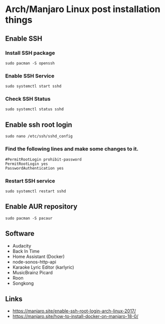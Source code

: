# Arch/Manjaro Linux post installation things

## Enable SSH

### Install SSH package

`sudo pacman -S openssh`

### Enable SSH Service

`sudo systemctl start sshd`

### Check SSH Status

`sudo systemctl status sshd`

## Enable ssh root login

`sudo nano /etc/ssh/sshd_config`

### Find the following lines and make some changes to it.

```
#PermitRootLogin prohibit-password
PermitRootLogin yes
PasswordAuthentication yes
```

### Restart SSH service

`sudo systemctl restart sshd`

## Enable AUR repository

`sudo pacman -S pacaur`

## Software

* Audacity
* Back In Time
* Home Assistant (Docker)
* node-sonos-http-api
* Karaoke Lyric Editor (karlyric)
* MusicBrainz Picard
* Roon
* Songkong

## Links

* https://manjaro.site/enable-ssh-root-login-arch-linux-2017/
* https://manjaro.site/how-to-install-docker-on-manjaro-18-0/
